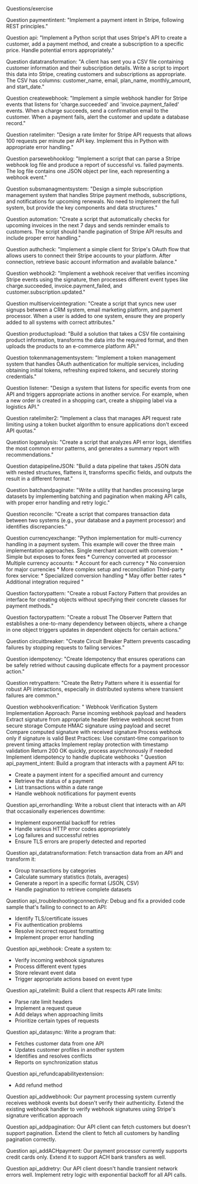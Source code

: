 Questions/exercise

Question paymentintent:
"Implement a payment intent in Stripe, following REST principles."

Question api:
"Implement a Python script that uses Stripe's API to create a customer, add a payment method, and create a subscription to a specific price. Handle potential errors appropriately."

Question datatransformation:
"A client has sent you a CSV file containing customer information and their subscription details. Write a script to import this data into Stripe, creating customers and subscriptions as appropriate. The CSV has columns: customer_name, email, plan_name, monthly_amount, and start_date."

Question createwebhook:
"Implement a simple webhook handler for Stripe events that listens for 'charge.succeeded' and 'invoice.payment_failed' events. When a charge succeeds, send a confirmation email to the customer. When a payment fails, alert the customer and update a database record."

Question ratelimiter:
"Design a rate limiter for Stripe API requests that allows 100 requests per minute per API key. Implement this in Python with appropriate error handling."

Question parsewebhooklog:
"Implement a script that can parse a Stripe webhook log file and produce a report of successful vs. failed payments. The log file contains one JSON object per line, each representing a webhook event."

Question subsmanagmentsystem:
"Design a simple subscription management system that handles Stripe payment methods, subscriptions, and notifications for upcoming renewals. No need to implement the full system, but provide the key components and data structures."

Question automation:
"Create a script that automatically checks for upcoming invoices in the next 7 days and sends reminder emails to customers. The script should handle pagination of Stripe API results and include proper error handling."

Question authcheck:
"Implement a simple client for Stripe's OAuth flow that allows users to connect their Stripe accounts to your platform. After connection, retrieve basic account information and available balance."

Question webhook2: 
"Implement a webhook receiver that verifies incoming Stripe events using the signature, then processes different event types like charge.succeeded, invoice.payment_failed, and customer.subscription.updated."

Question multiserviceintegration: 
"Create a script that syncs new user signups between a CRM system, email marketing platform, and payment processor. When a user is added to one system, ensure they are properly added to all systems with correct attributes."

Question productupload: 
"Build a solution that takes a CSV file containing product information, transforms the data into the required format, and then uploads the products to an e-commerce platform API."

Question tokenmanagementsystem: 
"Implement a token management system that handles OAuth authentication for multiple services, including obtaining initial tokens, refreshing expired tokens, and securely storing credentials."

Question listener: 
"Design a system that listens for specific events from one API and triggers appropriate actions in another service. For example, when a new order is created in a shopping cart, create a shipping label via a logistics API."

Question ratelimiter2: 
"Implement a class that manages API request rate limiting using a token bucket algorithm to ensure applications don't exceed API quotas."

Question loganalysis: 
"Create a script that analyzes API error logs, identifies the most common error patterns, and generates a summary report with recommendations."

Question datapipelineJSON: 
"Build a data pipeline that takes JSON data with nested structures, flattens it, transforms specific fields, and outputs the result in a different format."

Question batchandpaginate: 
"Write a utility that handles processing large datasets by implementing batching and pagination when making API calls, with proper error handling and retry logic."

Question reconcile: 
"Create a script that compares transaction data between two systems (e.g., your database and a payment processor) and identifies discrepancies."

Question currencyexchange: 
"Python implementation for multi-currency handling in a payment system. This example will cover the three main implementation approaches.
Single merchant account with conversion:
      * Simple but exposes to forex fees
      * Currency converted at processor
 Multiple currency accounts:
      * Account for each currency
      * No conversion for major currencies
      * More complex setup and reconciliation
Third-party forex service:
      * Specialized conversion handling
      * May offer better rates
      * Additional integration required
"

Question factorypattern: 
"Create a robust Factory Pattern that provides an interface for creating objects without specifying their concrete classes for payment methods."

Question factorypattern: 
"Create a robust The Observer Pattern that establishes a one-to-many dependency between objects, where a change in one object triggers updates in dependent objects for certain actions."

Question circuitbreaker: 
"Create Circuit Breaker Pattern prevents cascading failures by stopping requests to failing services."

Question idempotency:
"Create Idempotency that ensures operations can be safely retried without causing duplicate effects for a payment processor action."

Question retrypattern:
"Create the Retry Pattern where it is essential for robust API interactions, especially in distributed systems where transient failures are common."

Question webhookverification:
"
Webhook Verification System
Implementation Approach:
   Parse incoming webhook payload and headers
   Extract signature from appropriate header
   Retrieve webhook secret from secure storage
   Compute HMAC signature using payload and secret
   Compare computed signature with received signature
   Process webhook only if signature is valid
Best Practices:
   Use constant-time comparison to prevent timing attacks
   Implement replay protection with timestamp validation
   Return 200 OK quickly, process asynchronously if needed
   Implement idempotency to handle duplicate webhooks
"
Question api_payment_intent:
Build a program that interacts with a payment API to:
- Create a payment intent for a specified amount and currency
- Retrieve the status of a payment
- List transactions within a date range
- Handle webhook notifications for payment events

Question api_errorhandling:
Write a robust client that interacts with an API that occasionally experiences downtime:
- Implement exponential backoff for retries
- Handle various HTTP error codes appropriately
- Log failures and successful retries
- Ensure TLS errors are properly detected and reported

Question api_datatransformation:
Fetch transaction data from an API and transform it:
- Group transactions by categories
- Calculate summary statistics (totals, averages)
- Generate a report in a specific format (JSON, CSV)
- Handle pagination to retrieve complete datasets

Question api_troubleshootingconnectivity:
Debug and fix a provided code sample that's failing to connect to an API:
- Identify TLS/certificate issues
- Fix authentication problems
- Resolve incorrect request formatting
- Implement proper error handling

Question api_webhook:
Create a system to:
- Verify incoming webhook signatures
- Process different event types
- Store relevant event data
- Trigger appropriate actions based on event type

Question api_ratelimit:
Build a client that respects API rate limits:
- Parse rate limit headers
- Implement a request queue
- Add delays when approaching limits
- Prioritize certain types of requests

Question api_datasync:
Write a program that:
- Fetches customer data from one API
- Updates customer profiles in another system
- Identifies and resolves conflicts
- Reports on synchronization status

Question api_refundcapabilityextension:
- Add refund method

Question api_addwebhook:
Our payment processing system currently receives webhook events but doesn't verify their authenticity. Extend the existing webhook handler to verify webhook signatures using Stripe's signature verification approach

Question api_addpagination:
Our API client can fetch customers but doesn't support pagination. Extend the client to fetch all customers by handling pagination correctly.

Question api_addACHpayment:
Our payment processor currently supports credit cards only. Extend it to support ACH bank transfers as well.

Question api_addretry:
Our API client doesn't handle transient network errors well. Implement retry logic with exponential backoff for all API calls.